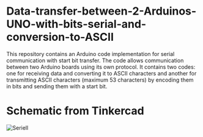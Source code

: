 # Data-transfer-between-2-Arduinos-UNO-with-bits-serial-and-conversion-to-ASCII
This repository contains an Arduino code implementation for serial communication with start bit transfer. The code allows communication between two Arduino boards using its own protocol. It contains two codes: one for receiving data and converting it to ASCII characters and another for transmitting ASCII characters (maximum 53 characters) by encoding them in bits and sending them with a start bit.

# Schematic from Tinkercad
![Seriell](https://github.com/DmitrijP1402/Data-transfer-between-2-Arduinos-UNO-with-bits-serial-and-conversion-to-ASCII/assets/118051854/0988ea01-c857-43bb-a5ca-8545919bd7ea)
